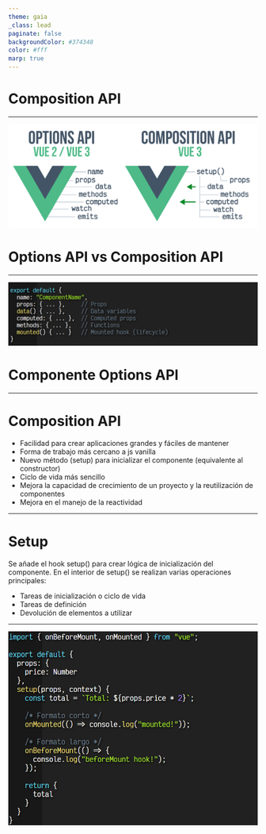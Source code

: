 ```yaml
---
theme: gaia
_class: lead
paginate: false
backgroundColor: #374348
color: #fff
marp: true
---
```


# Composition API

---
![bg h:400](./assets/options-api-composition-api.png)
# Options API vs Composition API

---
![bg h:300](./assets/vue2Component.png)
# Componente Options API

---
# Composition API
- Facilidad para crear aplicaciones grandes y fáciles de mantener
- Forma de trabajo más cercano a js vanilla
- Nuevo método (setup) para inicializar el componente (equivalente al constructor)
- Ciclo de vida más sencillo
- Mejora la capacidad de crecimiento de un proyecto y la reutilización de componentes
- Mejora en el manejo de la reactividad
---

# Setup
Se añade el hook setup() para crear lógica de inicialización del componente. En el interior de setup() se realizan varias operaciones principales:

- Tareas de inicialización o ciclo de vida
- Tareas de definición
- Devolución de elementos a utilizar

---
![bg](./assets/vue3Component.png)


